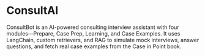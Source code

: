 # ConsultAI
ConsultBot is an AI-powered consulting interview assistant with four modules—Prepare, Case Prep, Learning, and Case Examples. It uses LangChain, custom retrievers, and RAG to simulate mock interviews, answer questions, and fetch real case examples from the Case in Point book.
